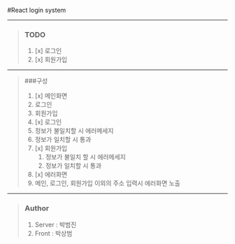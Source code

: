 #React login system 
--- -------


>### TODO
> 1. [x] 로그인
> 2. [x] 회원가입
---
> ###구성 
>1. [x] 메인화면
>   1. 로그인
>   2. 회원가입
>2. [x] 로그인
>   1. 정보가 불일치할 시 에러메세지
>   2. 정보가 일치할 시 통과
>3. [x] 회원가입
>    1. 정보가 불일치 할 시 에러메세지
>    2. 정보가 일치할 시 통과
>4. [x] 에러화면
>   1. 메인, 로그인, 회원가입 이외의 주소 입력시 에러화면 노출
---

>### Author
>1. Server : 박범진
>2. Front : 박상범
